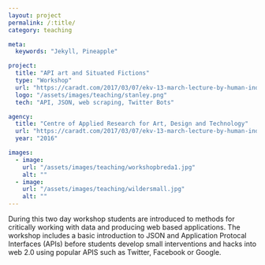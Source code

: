 ```yaml
---
layout: project
permalink: /:title/
category: teaching

meta:
  keywords: "Jekyll, Pineapple"

project:
  title: "API art and Situated Fictions"
  type: "Workshop"
  url: "https://caradt.com/2017/03/07/ekv-13-march-lecture-by-human-index/"
  logo: "/assets/images/teaching/stanley.png"
  tech: "API, JSON, web scraping, Twitter Bots"

agency:
  title: "Centre of Applied Research for Art, Design and Technology"
  url: "https://caradt.com/2017/03/07/ekv-13-march-lecture-by-human-index/"
  year: "2016"

images:
  - image:
    url: "/assets/images/teaching/workshopbreda1.jpg"
    alt: ""
  - image:
    url: "/assets/images/teaching/wildersmall.jpg"
    alt: ""
---
```

<p>During this two day workshop students are introduced to methods for critically working with data and producing web based applications. The workshop includes a basic introduction to JSON and Application Protocal Interfaces (APIs) before students develop small interventions and hacks into web 2.0 using popular APIS such as Twitter, Facebook or Google.  </p>
